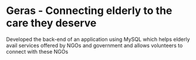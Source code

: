 # Geras - Connecting elderly to the care they deserve
Developed the back-end of an application using MySQL which helps elderly avail services offered by NGOs and government and allows volunteers to connect with these NGOs
